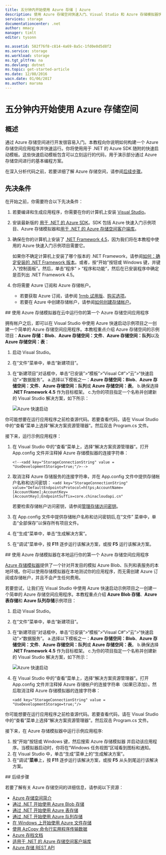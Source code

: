 ```yaml
---
title: 五分钟内开始使用 Azure 存储 | Azure
description: 使用 Azure 存储空间快速入门、Visual Studio 和 Azure 存储模拟器快速掌握 Azure Blob、表和队列。在五分钟内运行你的第一个 Azure 存储空间应用程序。
services: storage
documentationcenter: .net
author: mmacy
manager: timlt
editor: tysonn

ms.assetid: 582f76f8-c814-4a69-8a5c-1fd0e0d5d8f2
ms.service: storage
ms.workload: storage
ms.tgt_pltfrm: na
ms.devlang: dotnet
ms.topic: get-started-article
ms.date: 12/08/2016
wacn.date: 01/06/2017
ms.author: marsma
---
```


# 五分钟内开始使用 Azure 存储空间
## 概述
通过 Azure 存储空间进行开发很容易入门。本教程向你说明如何构建一个 Azure 存储空间应用程序并快速运行。你将使用用于 .NET 的 Azure SDK 随附的快速启动模板。这些快速启动模板包含可以立刻运行的代码，用于演示部分通过 Azure 存储空间进行的基本编程方案。

在深入分析代码之前，若要详细了解 Azure 存储空间，请参阅[后续步骤](#next-steps)。

## 先决条件
在开始之前，你需要符合以下先决条件：

1. 若要编译和生成应用程序，你需要在你的计算机上安装 [Visual Studio](https://www.visualstudio.com/)。
2. 安装最新版的 [用于 .NET 的 Azure SDK](/downloads/)。SDK 包括 Azure 快速入门示例项目、Azure 存储模拟器和[用于 .NET 的 Azure 存储空间客户端库](https://msdn.microsoft.com/zh-cn/library/azure/dn261237.aspx)。
3. 确保在你的计算机上安装了 [.NET Framework 4.5](http://www.microsoft.com/download/details.aspx?id=30653)，因为我们将在本教程中使用的 Azure 快速入门示例项目需要它。
   
    如果你不确定计算机上安装了哪个版本的 .NET Framework，请参阅[如何：确定安装的 .NET Framework 版本](https://msdn.microsoft.com/zh-cn/vstudio/hh925568.aspx)。或者，按“开始”按钮或 Windows 键，并键入“控制面板”。然后，单击“程序” > “程序和功能”，然后在已安装程序中确定是否列出 .NET Framework 4.5。
4. 你将需要 Azure 订阅和 Azure 存储帐户。
   
    - 若要获取 Azure 订阅，请参阅 [1rmb 试用版](https://www.azure.cn/pricing/1rmb-trial/)、[购买选项](https://www.azure.cn/pricing/overview/)。
    - 若要在 Azure 中创建存储帐户，请参阅[如何创建存储帐户](./storage-create-storage-account.md#create-a-storage-account)。

##<a id="run-your-first-azure-storage-application-against-azure-storage-in-the-cloud"></a> 使用 Azure 存储模拟器在云中运行你的第一个 Azure 存储空间应用程序

拥有帐户之后，即可以在 Visual Studio 中使用 Azure 快速启动示例项目之一创建一个简单的 Azure 存储空间应用程序。本教程重点介绍 Azure 存储空间的示例项目：**Azure 存储：Blob**、**Azure 存储空间：文件**、**Azure 存储空间：队列**以及 **Azure 存储空间：表**：

1. 启动 Visual Studio。
2. 在“文件”菜单中，单击“新建项目”。
3. 在“新建项目”对话框中，单击“已安装”>“模板”>“Visual C#”>“云”>“快速启动”>“数据服务”。
    a.选择以下模板之一：**Azure 存储空间：Blob**、**Azure 存储空间：文件**、**Azure 存储空间：队列**或 **Azure 存储空间：表**。
    b.确保选择 **.NET Framework 4.5** 作为目标框架。
    c.为你的项目指定一个名称并创建新的 Visual Studio 解决方案，如下所示：
    
    ![Azure 快速启动][Image1]

你可能想要在运行应用程序之前检查源代码。若要查看代码，请在 Visual Studio 中的“查看”菜单上选择“解决方案资源管理器”。然后双击 Program.cs 文件。

接下来，运行示例应用程序：

1.	在 Visual Studio 中的“查看”菜单上，选择“解决方案资源管理器”。打开 App.config 文件并注释掉 Azure 存储模拟器的连接字符串：

    `<!--<add key="StorageConnectionString" value = "UseDevelopmentStorage=true;"/>-->`

2.	取消注释 Azure 存储服务的连接字符串，并在 App.config 文件中提供存储帐户名称和访问密钥：
    `<add key="StorageConnectionString" value="DefaultEndpointsProtocol=https;AccountName=[AccountName];AccountKey=[AccountKey];EndpointSuffix=core.chinacloudapi.cn"`

    若要检索存储帐户访问密钥，请参阅[管理存储访问密钥](./storage-create-storage-account.md#manage-your-storage-access-keys)。

3.	在 App.config 文件中提供存储帐户名称和访问密钥后,在“文件” 菜单中，单击“全部保存”以保存所有项目文件。
4.	在“生成”菜单中，单击“生成解决方案”。
5.	在“调试”菜单中，按 **F11** 逐步运行该解决方案，或按 **F5** 运行该解决方案。

##<a id="run-your-first-azure-storage-application-locally-against-the-azure-storage-emulator"></a> 使用 Azure 存储模拟器在本地运行你的第一个 Azure 存储空间应用程序

[Azure 存储模拟器](./storage-use-emulator.md)提供了一个针对开发目的模拟 Azure Blob、队列和表服务的本地环境。你可以使用存储模拟器在本地测试你的应用程序，而无需创建 Azure 订阅或存储帐户，并且不会产生任何费用。

若要尝试，让我们在 Visual Studio 中使用 Azure 快速启动示例项目之一创建一个简单的 Azure 存储空间应用程序。本教程重点介绍 **Azure Blob 存储**、**Azure 表存储**和 **Azure 队列存储**示例项目：

1. 启动 Visual Studio。
2. 在“文件”菜单中，单击“新建项目”。
3. 在“新建项目”对话框中，单击“已安装”>“模板”>“Visual C#”>“云”>“快速启动”>“数据服务”。
    a.选择以下模板之一：**Azure 存储空间：Blob**、**Azure 存储空间：文件**、**Azure 存储空间：队列**或 **Azure 存储空间：表**。
    b.确保选择 **.NET Framework 4.5** 作为目标框架。
    c.为你的项目指定一个名称并创建新的 Visual Studio 解决方案，如下所示：
    
    ![Azure 快速启动][Image1]

4.	在 Visual Studio 中的“查看”菜单上，选择“解决方案资源管理器”。打开 App.config 文件并注释掉 Azure 存储帐户的连接字符串（如果已添加）。然后取消注释 Azure 存储模拟器的连接字符串：

    `<add key="StorageConnectionString" value = "UseDevelopmentStorage=true;"/>`

你可能想要在运行应用程序之前检查源代码。若要查看代码，请在 Visual Studio 中的“查看”菜单上选择“解决方案资源管理器”。然后双击 Program.cs 文件。

接下来，在 Azure 存储模拟器中运行示例应用程序:

1.	按“开始”按钮或 Windows 键，然后搜索 Azure 存储模拟器 并启动该应用程序。当模拟器启动时，你将在“Windows 任务视图”区域看到图标和通知。
2.	在 Visual Studio 中，单击“生成”菜单上的“生成解决方案”。
3.	在“调试”**菜单**上，按 **F11** 逐步运行该解决方案，或按 **F5** 从头到尾运行该解决方案。

##<a id="next-steps"></a> 后续步骤

若要了解有关 Azure 存储空间的详细信息，请参阅以下资源：

* [Azure 存储空间简介](./storage-introduction.md)
* [通过 .NET 开始使用 Azure Blob 存储](./storage-dotnet-how-to-use-blobs.md)
* [通过 .NET 开始使用 Azure 表存储](./storage-dotnet-how-to-use-tables.md)
* [通过 .NET 开始使用 Azure 队列存储](./storage-dotnet-how-to-use-queues.md)
* [在 Windows 上开始使用 Azure 文件存储](./storage-dotnet-how-to-use-files.md)
* [使用 AzCopy 命令行实用程序传输数据](./storage-use-azcopy.md)
* [Azure 存档文档](./index.md/)
* [适用于 .NET 的 Azure 存储空间客户端库](https://msdn.microsoft.com/zh-cn/library/azure/dn261237.aspx)
* [Azure 存储 REST API](https://msdn.microsoft.com/zh-cn/library/azure/dd179355.aspx)

[Image1]: ./media/storage-getting-started-guide/QuickStart.png

<!---HONumber=Mooncake_0103_2017-->